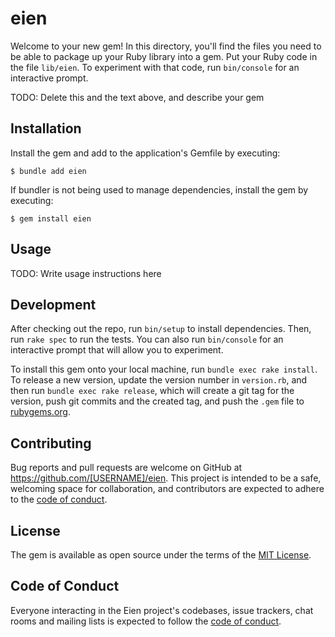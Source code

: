 # eien

Welcome to your new gem! In this directory, you'll find the files you need to be able to package up your Ruby library into a gem. Put your Ruby code in the file `lib/eien`. To experiment with that code, run `bin/console` for an interactive prompt.

TODO: Delete this and the text above, and describe your gem

## Installation

Install the gem and add to the application's Gemfile by executing:

    $ bundle add eien

If bundler is not being used to manage dependencies, install the gem by executing:

    $ gem install eien

## Usage

TODO: Write usage instructions here

## Development

After checking out the repo, run `bin/setup` to install dependencies. Then, run `rake spec` to run the tests. You can also run `bin/console` for an interactive prompt that will allow you to experiment.

To install this gem onto your local machine, run `bundle exec rake install`. To release a new version, update the version number in `version.rb`, and then run `bundle exec rake release`, which will create a git tag for the version, push git commits and the created tag, and push the `.gem` file to [rubygems.org](https://rubygems.org).

## Contributing

Bug reports and pull requests are welcome on GitHub at https://github.com/[USERNAME]/eien. This project is intended to be a safe, welcoming space for collaboration, and contributors are expected to adhere to the [code of conduct](https://github.com/[USERNAME]/eien/blob/master/CODE_OF_CONDUCT.md).

## License

The gem is available as open source under the terms of the [MIT License](https://opensource.org/licenses/MIT).

## Code of Conduct

Everyone interacting in the Eien project's codebases, issue trackers, chat rooms and mailing lists is expected to follow the [code of conduct](https://github.com/[USERNAME]/eien/blob/master/CODE_OF_CONDUCT.md).
